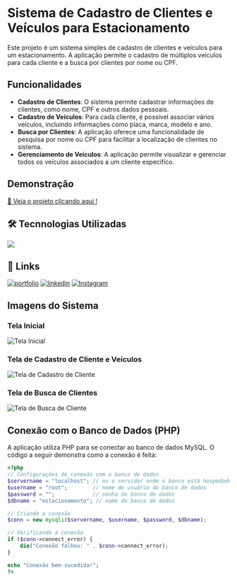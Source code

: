 
# Sistema de Cadastro de Clientes e Veículos para Estacionamento

Este projeto é um sistema simples de cadastro de clientes e veículos para um estacionamento. A aplicação permite o cadastro de múltiplos veículos para cada cliente e a busca por clientes por nome ou CPF.

## Funcionalidades

- **Cadastro de Clientes**: O sistema permite cadastrar informações de clientes, como nome, CPF e outros dados pessoais.
- **Cadastro de Veículos**: Para cada cliente, é possível associar vários veículos, incluindo informações como placa, marca, modelo e ano.
- **Busca por Clientes**: A aplicação oferece uma funcionalidade de pesquisa por nome ou CPF para facilitar a localização de clientes no sistema.
- **Gerenciamento de Veículos**: A aplicação permite visualizar e gerenciar todos os veículos associados a um cliente específico.


## Demonstração
 
  
  <p><a href="http://instalacao-forms.free.nf/estac/home.html">🔗 Veja o projeto clicando aqui !</p></a>

  
## 🛠 Tecnnologias Utilizadas


  <p><a href="https://skillicons.dev"><img src="https://skillicons.dev/icons?i=html,css,js,php,mysql" /></a>


## 🔗 Links
[![portfolio](https://img.shields.io/badge/my_portfolio-333?style=for-the-badge&logo=ko-fi&logoColor=white)](https://ronnysenna.github.io/)
[![linkedin](https://img.shields.io/badge/linkedin-0A66C2?style=for-the-badge&logo=linkedin&logoColor=white)](https://www.linkedin.com/in/ronnysenna/)
[![Instagram](https://img.shields.io/badge/-Instagram-%23E4405F?style=for-the-badge&logo=instagram&logoColor=white)](https://www.instagram.com/ronnysenna/?hl=pt_BR)


## Imagens do Sistema

### Tela Inicial
![Tela Inicial](https://files.oaiusercontent.com/file-3uSxpdKRfHIcJDH36plBHXAL?se=2024-09-30T13%3A54%3A04Z&sp=r&sv=2024-08-04&sr=b&rscc=max-age%3D299%2C%20immutable%2C%20private&rscd=attachment%3B%20filename%3Dimage.png&sig=U2/Onkdd4CoR1l91FpkOQnxPbQxk7/mM1zoJ0maNec4%3D)

### Tela de Cadastro de Cliente e Veículos
![Tela de Cadastro de Cliente](https://files.oaiusercontent.com/file-B5A9OibrXpzaanrungZduijS?se=2024-09-30T13%3A54%3A04Z&sp=r&sv=2024-08-04&sr=b&rscc=max-age%3D299%2C%20immutable%2C%20private&rscd=attachment%3B%20filename%3Dimage.png&sig=wDib8jS4hhSpMXj/FuiIY1JbcbOsD728FMYkTY%2BmG5g%3D)

### Tela de Busca de Clientes
![Tela de Busca de Cliente](https://files.oaiusercontent.com/file-sjqMnSMGBSetikzLEFa2CBTm?se=2024-09-30T13%3A54%3A04Z&sp=r&sv=2024-08-04&sr=b&rscc=max-age%3D299%2C%20immutable%2C%20private&rscd=attachment%3B%20filename%3Dimage.png&sig=F2M9gYPs6bJ2lZzslekDCY5MBI3ZGGRfmbNB1eEKY20%3D)

## Conexão com o Banco de Dados (PHP)

A aplicação utiliza PHP para se conectar ao banco de dados MySQL. O código a seguir demonstra como a conexão é feita:

```php
<?php
// Configurações de conexão com o banco de dados
$servername = "localhost"; // ou o servidor onde o banco está hospedado
$username = "root";        // nome de usuário do banco de dados
$password = "";            // senha do banco de dados
$dbname = "estacionamento"; // nome do banco de dados

// Criando a conexão
$conn = new mysqli($servername, $username, $password, $dbname);

// Verificando a conexão
if ($conn->connect_error) {
    die("Conexão falhou: " . $conn->connect_error);
}

echo "Conexão bem-sucedida!";
?>

